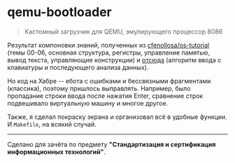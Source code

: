 # qemu-bootloader
> Кастомный загрузчик для QEMU, эмулирующего процессор 8086

Результат компоновки знаний, полученных из [cfenollosa/os-tutorial](https://github.com/cfenollosa/os-tutorial) (темы 00-06, основная структура, регистры, управление памятью, вывод текста, управляющие конструкции) и [отсюда](https://habr.com/ru/post/442428/) (алгоритм ввода с клавиатуры и последующего анализа данных).

Но код на Хабре -- ебота с ошибками и бессвязными фрагментами (классика), поэтому пришлось выправлять. Например, было пропадание строки ввода после нажатия Enter, сравнение строк подвешивало виртуальную машину и многое другое.

Также, я сделал покраску экрана и организовал всё в удобные функции. И `Makefile`, на всякий случай.

-----

Сделано для зачёта по предмету **"Стандартизация и сертификация информационных технологий"**.
